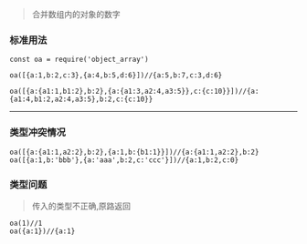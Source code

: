 > 合并数组内的对象的数字

### 标准用法

```
const oa = require('object_array')

oa([{a:1,b:2,c:3},{a:4,b:5,d:6}])//{a:5,b:7,c:3,d:6}

oa([{a:{a1:1,b1:2},b:2},{a:{a1:3,a2:4,a3:5}},c:{c:10}}])//{a:{a1:4,b1:2,a2:4,a3:5},b:2,c:{c:10}}

```
---
### 类型冲突情况
```
oa([{a:{a1:1,a2:2},b:2},{a:1,b:{b1:1}}])//{a:{a1:1,a2:2},b:2}
oa([{a:1,b:'bbb'},{a:'aaa',b:2,c:'ccc'}])//{a:1,b:2,c:0}
```

### 类型问题
> 传入的类型不正确,原路返回
```
oa(1)//1
oa({a:1})//{a:1}
```
